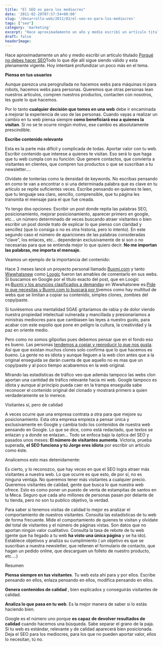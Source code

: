```yaml
---
title: "El SEO es para los mediocres"
date: '2011-02-28T07:57:54+00:00'
slug: '/desarrollo-web/2011/02/el-seo-es-para-los-mediocres'
tags: ["seo"]
category: 'marketing'
excerpt: "Hace aproximadamente un año y medio escribí un artículo titulado [Porqué no debes hacer SEO]("
draft: false
headerImage:
---
```

Hace aproximadamente un año y medio escribí un artículo titulado [Porqué no debes hacer SEO](http://static.squarespace.com/static/5303797ae4b0c6ad9e43f072/5303ce80e4b0400995a883d6/5303cf39e4b0400995a88b39/1392758585697/porque-no-debes-hacer-seo?format=original)Todo lo que dije allí sigue siendo válido y esta plenamente vigente. Hoy intentaré profundizar un poco más en el tema.

**Piensa en tus usuarios**

Aunque parezca una perogrullada no hacemos webs para máquinas ni para robots, hacemos webs para personas. Queremos que otras personas lean nuestros artículos, compren nuestros productos, contacten con nosotros, les guste lo que hacemos.

Por lo tanto **cualquier decisión que tomes en una web** debe ir encaminada a mejorar la experiencia de uso de las personas. Cuando vayas a realizar un cambio en tu web piensa siempre **como beneficiará eso a quienes la visitan**.  Si no se te ocurre ningún motivo, ese cambio es absolutamente prescindible.

**Escribe contenido relevante**

Esta es la parte más difícil y complicada de todas. Aportar valor con tu web. Escribir contenido que interese a quienes te visitan. Eso será lo que haga que tu web cumpla con su función: Que genere contactos, que convierta a visitantes en clientes, que compren tus productos o que se suscriban a tu newsletter....

Olvídate de tonterías como la densidad de keywords. No escribas pensando en como te van a encontrar o si una determinada palabra que es clave en tu artículo se repite suficientes veces. Escribe pensando en quienes te leen, que tu lenguaje sea claro, sencillo, comprensible, que tu página les transmita el mensaje para el que fue creada.

Yo tengo dos opciones: Escribir un post donde repita las palabras SEO, posicionamiento, mejorar posicionamiento, aparecer primero en google, etc... un número determinado de veces buscando atraer visitantes o bien escribir un post donde trato de explicar lo que pienso con claridad y sencillez (que lo consiga o no es otra historia, pero lo intento). En este segundo caso el número de apariciones de las palabras consideradas "clave", los enlaces, etc... dependerán exclusivamente de si son o no necesarias para que se entienda mejor lo que quiero decir.  **No me importan las palabras, me importa el mensaje.**

Veamos un ejemplo de la importancia del contenido:

Hace 3 meses lancé un proyecto personal llamado [Buxmi.com](http://static.squarespace.com/static/5303797ae4b0c6ad9e43f072/5303ce80e4b0400995a883d6/5303cf35e4b0400995a88b0c/1392758581676/?format=original) y tanto [Wwwhatsnew](http://static.squarespace.com/static/5303797ae4b0c6ad9e43f072/5303ce80e4b0400995a883d6/5303cf35e4b0400995a88b0c/1392758581676/?format=original) como [Loogic](http://static.squarespace.com/static/5303797ae4b0c6ad9e43f072/5303ce80e4b0400995a883d6/5303cf35e4b0400995a88b0c/1392758581676/?format=original) fueron tan amables de comentarlo en sus webs. Si buscamos en Google por el título exacto del post, que en Loogic es:[Buxmi y los anuncios clasificados a demanda](http://loogic.com/buxmi-y-los-anuncios-clasificados-a-demanda/)y en Wwwhatsnew es:[Pide lo que necesitas y Buxmi.com lo buscará por ti](http://wwwhatsnew.com/2010/12/01/pide-lo-que-necesitas-y-buxmi-com-lo-buscara-por-ti/)vemos como hay multitud de webs que se limitan a copiar su contenido, simples clones, zombies del copy/paste.

Si tuviésemos una mentalidad SGAE gritaríamos de rabia y de dolor viendo nuestra propiedad intelectual vulnerada y mancillada y presionaríamos a ministras mediocres para que cambiasen las leyes a nuestro gusto, para acabar con este expolio que pone en peligro la cultura, la creatividad y la paz en oriente medio.

Pero como no somos gilipollas pues debemos pensar que en el fondo eso es bueno. Las personas [tendemos a copiar y reproducir lo que nos gusta](http://static.squarespace.com/static/5303797ae4b0c6ad9e43f072/5303ce80e4b0400995a883d6/5303cf39e4b0400995a88b3c/1392758585953/el-peligro-de-que-copien-tu-idea?format=original). Así que que existan muchos clones solo confirma que lo que hacemos es bueno. La gente no es idiota y aunque lleguen a la web clon antes que a la original enseguida se darán cuenta de que aquello no es mas que un copy/paste y al poco tiempo acabaremos en la web original.

Mirando las estadísticas de tráfico veo que además tampoco las webs clon aportan una cantidad de tráfico relevante hacia mi web. Google tampoco es idiota y aunque al principio pueda caer en la trampa enseguida sabe reconocer el contenido original del clonado y mostrará primero a quien verdaderamente se lo merece.

Visitantes sí, pero de calidad

A veces ocurre que una empresa contrata a otra para que mejore su posicionamiento. Esta otra empresa empieza a pensar única y exclusivamente en Google y cambia todo los contenidos de nuestra web pensando en Google. Lo que se dice, como está redactado, que textos se enlazan y a donde se enlazan... Todo se enfoca bajo la óptica del SEO y pasados unos meses:  **El número de visitantes aumenta**. Victoria, prueba superada, **el SEO funciona y tú Jorge eres idiota** por escribir un artículo como éste.

Analicemos esto mas detenidamente:

Es cierto, y lo reconozco, que hay veces en que el SEO logra atraer más visitantes a nuestra web. Lo que ocurre es que esto, de por sí, no es ninguna ventaja. No queremos tener más visitantes a cualquier precio. Queremos visitantes de calidad, gente que busca lo que nuestra web ofrece. Esto es como poner un puesto de venta de estampitas de santos en la Meca. Seguro que cada año millones de personas pasan por delante de tu tienda, pero no son tu publico objetivo, la verdad.

Para saber si tenemos visitas de calidad lo mejor es analizar el comportamiento de nuestros visitantes. Consulta las estadísticas de tu web de forma frecuente. Mide el comportamiento de quienes te visitan y olvídate del total de visitantes y el número de páginas vistas. Son datos que no aportan ningún valor cualitativo. Consulta la tasa de rebote de tu web (gente que ha llegado a tu web **ha visto una única página** y se ha ido). Establece objetivos y analiza su cumplimiento ( un objetivo es que se suscriban a nuestra newsletter, que rellenen el formulario de contacto, que hagan un pedido online, que descarguen un folleto de nuestro producto, etc....)

Resumen

**Piensa siempre en tus visitantes**. Tu web esta ahí para y por ellos. Escribe pensando en ellos, enlaza pensando en ellos, modifica pensando en ellos.

**Genera contenidos de calidad** , bien explicados y conseguirás visitantes de calidad.

**Analiza lo que pasa en tu web**. Es la mejor manera de saber si lo estás haciendo bien.

Google es el número uno porque **es capaz de devolver resultados de calidad** cuando hacemos una búsqueda. Sabe separar el grano de la paja. Si tu web es estándar, relevante y de calidad aparecerá bien posicionada. Deja el SEO para los mediocres, para los que no pueden aportar valor, ellos lo necesitan, tú no.
